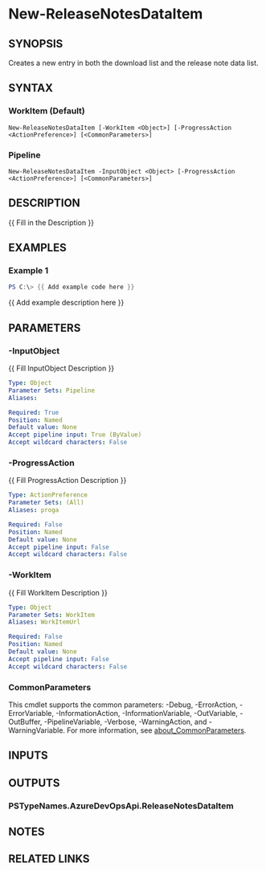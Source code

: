 ﻿---
external help file: AzureDevOpsApi-help.xml
Module Name: AzureDevOpsApi
online version:
schema: 2.0.0
---

# New-ReleaseNotesDataItem

## SYNOPSIS
Creates a new entry in both the download list and the release note data list.

## SYNTAX

### WorkItem (Default)
```
New-ReleaseNotesDataItem [-WorkItem <Object>] [-ProgressAction <ActionPreference>] [<CommonParameters>]
```

### Pipeline
```
New-ReleaseNotesDataItem -InputObject <Object> [-ProgressAction <ActionPreference>] [<CommonParameters>]
```

## DESCRIPTION
{{ Fill in the Description }}

## EXAMPLES

### Example 1
```powershell
PS C:\> {{ Add example code here }}
```

{{ Add example description here }}

## PARAMETERS

### -InputObject
{{ Fill InputObject Description }}

```yaml
Type: Object
Parameter Sets: Pipeline
Aliases:

Required: True
Position: Named
Default value: None
Accept pipeline input: True (ByValue)
Accept wildcard characters: False
```

### -ProgressAction
{{ Fill ProgressAction Description }}

```yaml
Type: ActionPreference
Parameter Sets: (All)
Aliases: proga

Required: False
Position: Named
Default value: None
Accept pipeline input: False
Accept wildcard characters: False
```

### -WorkItem
{{ Fill WorkItem Description }}

```yaml
Type: Object
Parameter Sets: WorkItem
Aliases: WorkItemUrl

Required: False
Position: Named
Default value: None
Accept pipeline input: False
Accept wildcard characters: False
```

### CommonParameters
This cmdlet supports the common parameters: -Debug, -ErrorAction, -ErrorVariable, -InformationAction, -InformationVariable, -OutVariable, -OutBuffer, -PipelineVariable, -Verbose, -WarningAction, and -WarningVariable. For more information, see [about_CommonParameters](http://go.microsoft.com/fwlink/?LinkID=113216).

## INPUTS

## OUTPUTS

### PSTypeNames.AzureDevOpsApi.ReleaseNotesDataItem
## NOTES

## RELATED LINKS
